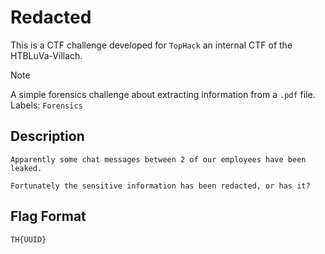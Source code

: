# Redacted

This is a CTF challenge developed for `TopHack` an internal CTF of the HTBLuVa-Villach. <br/>

> [!NOTE]
> A simple forensics challenge about extracting information from a `.pdf` file. <br/>
> Labels: `Forensics`

## Description
```
Apparently some chat messages between 2 of our employees have been leaked.

Fortunately the sensitive information has been redacted, or has it?
```

## Flag Format
```
TH{UUID}
```